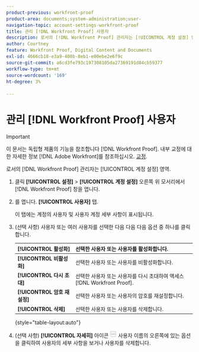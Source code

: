 ```yaml
---
product-previous: workfront-proof
product-area: documents;system-administration;user-
navigation-topic: account-settings-workfront-proof
title: 관리 [!DNL Workfront Proof] 사용자
description: 로서의 [!DNL Workfront Proof] 관리자는 [!UICONTROL 계정 설정] 영역.
author: Courtney
feature: Workfront Proof, Digital Content and Documents
exl-id: 4666cb18-e3a9-408b-8eb1-e00ebe2e6f9c
source-git-commit: a6cd3fe793c197308105da27369191d84cb59377
workflow-type: tm+mt
source-wordcount: '169'
ht-degree: 3%

---
```


# 관리 [!DNL Workfront Proof] 사용자

>[!IMPORTANT]
>
>이 문서는 독립형 제품의 기능을 참조합니다 [!DNL Workfront Proof]. 내부 교정에 대한 자세한 정보 [!DNL Adobe Workfront]를 참조하십시오. [교정](../../../review-and-approve-work/proofing/proofing.md).

로서의 [!DNL Workfront Proof] 관리자는 [!UICONTROL 계정 설정] 영역.

1. 클릭 **[!UICONTROL 설정]** > **[!UICONTROL 계정 설정]** 오른쪽 위 모서리에서 [!DNL Workfront Proof] 창을 엽니다.

1. 를 엽니다. **[!UICONTROL 사용자]** 탭.

   이 탭에는 계정의 사용자 및 사용자 계정 세부 사항이 표시됩니다.

1. (선택 사항) 사용자 또는 여러 사용자를 선택한 다음 다음 다음 옵션 중 하나를 클릭합니다.

   | **[!UICONTROL 활성화]** | 선택한 사용자 또는 사용자를 활성화합니다. |
   |---|---|
   | **[!UICONTROL 비활성화]** | 선택한 사용자 또는 사용자를 비활성화합니다. |
   | **[!UICONTROL 다시 초대]** | 선택한 사용자 또는 사용자를 다시 초대하여 액세스 [!DNL Workfront Proof]. |
   | **[!UICONTROL 암호 재설정]** | 선택한 사용자 또는 사용자의 암호를 재설정합니다. |
   | **[!UICONTROL 삭제]** | 선택한 사용자 또는 사용자를 삭제합니다. |

   {style=&quot;table-layout:auto&quot;}

1. (선택 사항) **[!UICONTROL 자세히]** 아이콘 ![[!DNL More_button_small].png](assets/more-button-small.png) 사용자 이름의 오른쪽에 있는 옵션을 클릭하여 사용자의 세부 사항을 보거나 사용자를 삭제합니다.
